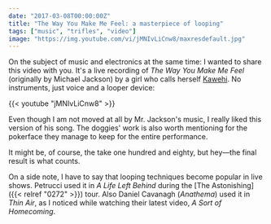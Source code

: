 ```yaml
---
date: "2017-03-08T00:00:00Z"
title: "The Way You Make Me Feel: a masterpiece of looping"
tags: ["music", "trifles", "video"]
image: "https://img.youtube.com/vi/jMNIvLiCnw8/maxresdefault.jpg"
---
```


On the subject of music and electronics at the same time: I wanted to share this video with you. It's a live recording of *The Way You Make Me Feel* (originally by Michael Jackson) by a girl who calls herself [Kawehi](https://www.facebook.com/iamkawehi). No instruments, just voice and a looper device:

<!--more-->

{{< youtube "jMNIvLiCnw8" >}}

Even though I am not moved at all by Mr. Jackson's music, I really liked this version of his song. The doggies' work is also worth mentioning for the pokerface they manage to keep for the entire performance.

It might be, of course, the take one hundred and eighty, but hey—the final result is what counts.

On a side note, I have to say that looping techniques become popular in live shows. Petrucci used it in *A Life Left Behind* during the [The Astonishing]({{< relref "0272" >}}) tour. Also Daniel Cavanagh (*Anathema*) used it in *Thin Air*, as I noticed while watching their latest video, *A Sort of Homecoming*.
